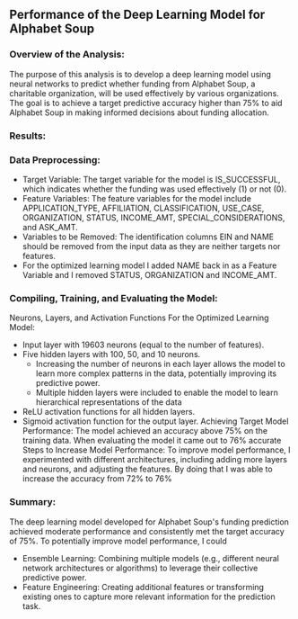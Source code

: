 ## Performance of the Deep Learning Model for Alphabet Soup

### Overview of the Analysis:
The purpose of this analysis is to develop a deep learning model using neural networks to predict whether funding from Alphabet Soup, a charitable organization, will be used effectively by various organizations. The goal is to achieve a target predictive accuracy higher than 75% to aid Alphabet Soup in making informed decisions about funding allocation.

### Results:

### Data Preprocessing:

* Target Variable: The target variable for the model is IS_SUCCESSFUL, which indicates whether the funding was used effectively (1) or not (0).
* Feature Variables: The feature variables for the model include APPLICATION_TYPE, AFFILIATION, CLASSIFICATION, USE_CASE, ORGANIZATION, STATUS, INCOME_AMT, SPECIAL_CONSIDERATIONS, and ASK_AMT.
* Variables to be Removed: The identification columns EIN and NAME should be removed from the input data as they are neither targets nor features.
* For the optimized learning model I added NAME back in as a Feature Variable and I removed STATUS, ORGANIZATION and INCOME_AMT. 


### Compiling, Training, and Evaluating the Model:
Neurons, Layers, and Activation Functions For the Optimized Learning Model:
* Input layer with 19603 neurons (equal to the number of features).
* Five hidden layers with 100, 50, and 10 neurons.
    * Increasing the number of neurons in each layer allows the model to learn more complex patterns in the data, potentially improving its predictive power.
    * Multiple hidden layers were included to enable the model to learn hierarchical representations of the data
* ReLU activation functions for all hidden layers.
* Sigmoid activation function for the output layer.
Achieving Target Model Performance: The model achieved an accuracy above 75% on the training data. When evaluating the model it came out to 76% accurate
Steps to Increase Model Performance: To improve model performance, I experimented with different architectures, including adding more layers and neurons, and adjusting the features. By doing that I was able to increase the accuracy from 72% to 76%


### Summary:
The deep learning model developed for Alphabet Soup's funding prediction achieved moderate performance and consistently met the target accuracy of 75%. To potentially improve model performance, I could 
* Ensemble Learning: Combining multiple models (e.g., different neural network architectures or algorithms) to leverage their collective predictive power.
* Feature Engineering: Creating additional features or transforming existing ones to capture more relevant information for the prediction task.
